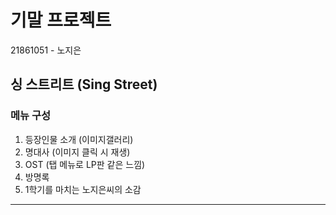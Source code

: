 # 기말 프로젝트
21861051 - 노지은

## 싱 스트리트 (Sing Street)

### 메뉴 구성
1. 등장인물 소개 (이미지갤러리)
2. 명대사 (이미지 클릭 시 재생)
3. OST (탭 메뉴로 LP판 같은 느낌)
4. 방명록
5. 1학기를 마치는 노지은씨의 소감

<!-- > 인용 -->

<!-- ```
code.
code.
code.
``` -->

<hr>